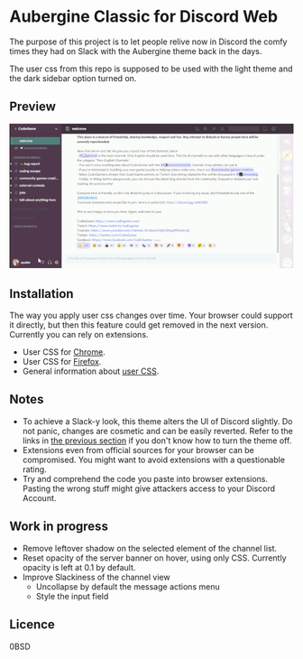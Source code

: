# Aubergine Classic for Discord Web

The purpose of this project is to let people relive now in Discord the comfy times they had on Slack with the Aubergine theme back in the days.

The user css from this repo is supposed to be used with the light theme and the dark sidebar option turned on.
## Preview

![Preview of the theme in use](./screencapture.gif)

## Installation

The way you apply user css changes over time. Your browser could support it directly, but then this feature could get removed in the next version. Currently you can rely on extensions.
- User CSS for [Chrome](https://www.google.com/search?q=user+css+chrome).
- User CSS for [Firefox](https://www.google.com/search?q=user+css+firefox).
- General information about [user CSS](https://www.google.com/search?q=user+css).


## Notes

- To achieve a Slack-y look, this theme alters the UI of Discord slightly. Do not panic, changes are cosmetic and can be easily reverted. Refer to the links in [the previous section](#Installation) if you don't know how to turn the theme off.
- Extensions even from official sources for your browser can be compromised. You might want to avoid extensions with a questionable rating.
- Try and comprehend the code you paste into browser extensions. Pasting the wrong stuff might give attackers access to your Discord Account.

## Work in progress

- Remove leftover shadow on the selected element of the channel list.
- Reset opacity of the server banner on hover, using only CSS. Currently opacity is left at 0.1 by default.
- Improve Slackiness of the channel view
  - Uncollapse by default the message actions menu 
  - Style the input field 

## Licence
0BSD
